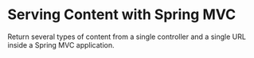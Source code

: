 # Serving Content with Spring MVC

Return several types of content from a single controller and a single URL inside a Spring MVC application.